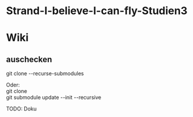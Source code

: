 # Strand-I-believe-I-can-fly-Studien3

# Wiki

## auschecken
git clone --recurse-submodules

Oder: \
git clone \
git submodule update --init --recursive

TODO: Doku
